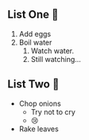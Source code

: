 ## List One :cow2:
1. Add eggs
2. Boil water
	1. Watch water.
	2. Still watching...
	
## List Two :ox:
* Chop onions
	* Try not to cry
	* :cry:
* Rake leaves
